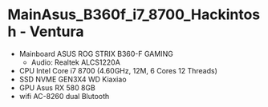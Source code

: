 # MainAsus_B360f_i7_8700_Hackintosh - Ventura

- Mainboard ASUS ROG STRIX B360-F GAMING
    + Audio: Realtek ALCS1220A
- CPU Intel Core i7 8700 (4.60GHz, 12M, 6 Cores 12 Threads)
- SSD NVME GEN3X4 WD Kiaxiao
- GPU Asus RX 580 8GB
- wifi AC-8260 dual Blutooth
